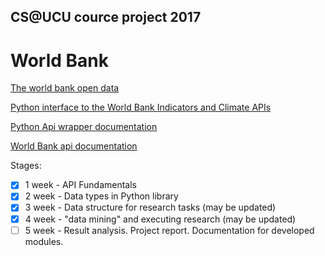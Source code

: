 ## CS@UCU cource project 2017

# World Bank

[The world bank open data](http://data.worldbank.org/)

[Python interface to the World Bank Indicators and Climate APIs](https://github.com/mattduck/wbpy)

[Python Api wrapper documentation](https://wbpy.readthedocs.io/en/latest/)

[World Bank api documentation](https://datahelpdesk.worldbank.org/knowledgebase/topics/125589)

Stages:
- [X] 1 week - API Fundamentals
- [X] 2 week - Data types in Python library
- [X] 3 week - Data structure for research tasks (may be updated)
- [X] 4 week - "data mining" and executing research (may be updated)
- [ ] 5 week - Result analysis. Project report. Documentation for developed modules.
